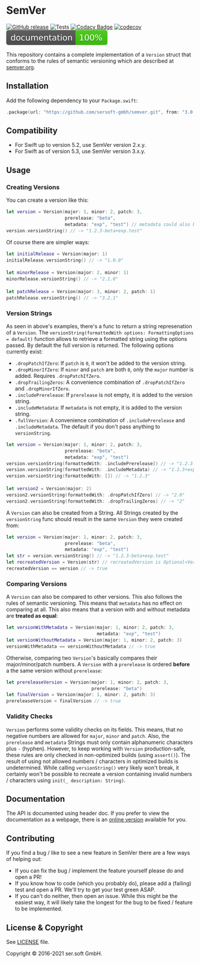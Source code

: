 # SemVer
[![GitHub release](https://img.shields.io/github/release/sersoft-gmbh/semver.svg?style=flat)](https://github.com/sersoft-gmbh/semver/releases/latest)
![Tests](https://github.com/sersoft-gmbh/semver/workflows/Tests/badge.svg)
[![Codacy Badge](https://app.codacy.com/project/badge/Grade/d36d463d4085404b914e5c5ffd45a725)](https://www.codacy.com/gh/sersoft-gmbh/semver/dashboard?utm_source=github.com&amp;utm_medium=referral&amp;utm_content=sersoft-gmbh/semver&amp;utm_campaign=Badge_Grade)
[![codecov](https://codecov.io/gh/sersoft-gmbh/semver/branch/master/graph/badge.svg)](https://codecov.io/gh/sersoft-gmbh/semver)
[![jazzy](https://raw.githubusercontent.com/sersoft-gmbh/semver/gh-pages/badge.svg?sanitize=true)](https://sersoft-gmbh.github.io/semver)

This repository contains a complete implementation of a `Version` struct that conforms to the rules of semantic versioning which are described at [semver.org](https://semver.org).

## Installation

Add the following dependency to your `Package.swift`:
```swift
.package(url: "https://github.com/sersoft-gmbh/semver.git", from: "3.0.0"),
```

## Compatibility

- For Swift up to version 5.2, use SemVer version 2.x.y.
- For Swift as of version 5.3, use SemVer version 3.x.y.

## Usage

### Creating Versions

You can create a version like this:

```swift
let version = Version(major: 1, minor: 2, patch: 3,
                      prerelease: "beta",
                      metadata: "exp", "test") // metadata could also be ["exp, test"]
version.versionString() // -> "1.2.3-beta+exp.test"
```

Of course there are simpler ways:

```swift
let initialRelease = Version(major: 1)
initialRelease.versionString() // -> "1.0.0"

let minorRelease = Version(major: 2, minor: 1)
minorRelease.versionString() // -> "2.1.0"

let patchRelease = Version(major: 3, minor: 2, patch: 1)
patchRelease.versionString() // -> "3.2.1"
```

### Version Strings

As seen in above's examples, there's a func to return a string represenation of a `Version`. The `versionString(formattedWith options: FormattingOptions = default)` function allows to retrieve a formatted string using the options passed. By default the full version is returned.
The following options currently exist:

-   `.dropPatchIfZero`: If `patch` is `0`, it won't be added to the version string.
-   `.dropMinorIfZero`: If `minor` and `patch` are both `0`, only the `major` number is added. Requires `.dropPatchIfZero`.
-   `.dropTrailingZeros`: A convenience combination of `.dropPatchIfZero` and `.dropMinorIfZero`.
-   `.includePrerelease`: If `prerelease` is not empty, it is added to the version string.
-   `.includeMetadata`: If `metadata` is not empty, it is added to the version string.
-   `.fullVersion`: A convenience combination of `.includePrerelease` and `.includeMetadata`. The default if you don't pass anything to `versionString`.

```swift
let version = Version(major: 1, minor: 2, patch: 3,
                      prerelease: "beta",
                      metadata: "exp", "test")
version.versionString(formattedWith: .includePrerelease]) // -> "1.2.3-beta"
version.versionString(formattedWith: .includeMetadata) // -> "1.2.3+exp.test"
version.versionString(formattedWith: []) // -> "1.2.3"

let version2 = Version(major: 2)
version2.versionString(formattedWith: .dropPatchIfZero) // -> "2.0"
version2.versionString(formattedWith: .dropTrailingZeros) // -> "2"
```

A `Version` can also be created from a String. All Strings created by the `versionString` func should result in the same `Version` they were created from:

```swift
let version = Version(major: 1, minor: 2, patch: 3,
                      prerelease: "beta",
                      metadata: "exp", "test")
let str = version.versionString() // -> "1.2.3-beta+exp.test"
let recreatedVersion = Version(str) // recreatedVersion is Optional<Version>
recreatedVersion == version // -> true
```

### Comparing Versions

A `Version` can also be compared to other versions. This also follows the rules of semantic versioning. This means that `metadata` has no effect on comparing at all. This also means that a version with and without metadata are **treated as equal**:

```swift
let versionWithMetadata = Version(major: 1, minor: 2, patch: 3,
                                  metadata: "exp", "test")
let versionWithoutMetadata = Version(major: 1, minor: 2, patch: 3)
versionWithMetadata == versionWithoutMetadata // -> true
```

Otherwise, comparing two `Version`'s basically compares their major/minor/patch numbers. A `Version` with a `prerelease` is ordered **before** a the same version without `prerelease`:

```swift
let prereleaseVersion = Version(major: 1, minor: 2, patch: 3,
                                prerelease: "beta")
let finalVersion = Version(major: 1, minor: 2, patch: 3)
prereleaseVersion < finalVersion // -> true
```

### Validity Checks

`Version` performs some validity checks on its fields. This means, that no negative numbers are allowed for `major`, `minor` and `patch`. Also, the `prerelease` and `metadata` Strings must only contain alphanumeric characters plus `-` (hyphen). However, to keep working with `Version` production-safe, these rules are only checked in non-optimized builds (using `assert()`). The result of using not allowed numbers / characters in optimized builds is undetermined. While calling `versionString()` very likely won't break, it certainly won't be possible to recreate a version containing invalid numbers / characters using `init(_ description: String)`.

## Documentation

The API is documented using header doc. If you prefer to view the documentation as a webpage, there is an [online version](https://sersoft-gmbh.github.io/SemVer) available for you.

## Contributing

If you find a bug / like to see a new feature in SemVer there are a few ways of helping out:

-   If you can fix the bug / implement the feature yourself please do and open a PR!
-   If you know how to code (which you probably do), please add a (failing) test and open a PR. We'll try to get your test green ASAP.
-   If you can't do neither, then open an issue. While this might be the easiest way, it will likely take the longest for the bug to be fixed / feature to be implemented.

## License & Copyright

See [LICENSE](./LICENSE) file.

Copyright &copy; 2016-2021 ser.soft GmbH.
